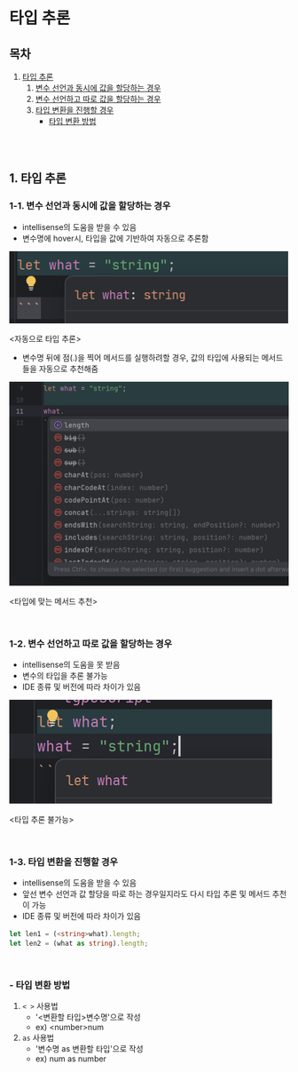 # 타입 추론

## 목차

1. [타입 추론](#1-타입-추론)
    1. [변수 선언과 동시에 값을 할당하는 경우](#1-변수-선언과-동시에-값을-할당하는-경우)
    2. [변수 선언하고 따로 값을 할당하는 경우](#2-변수-선언하고-따로-값을-할당하는-경우)
    3. [타입 변환을 진행할 경우](#3-타입-변환을-진행할-경우)
        - [타입 변환 방법](#--타입-변환-방법)

<br>
<br>

## 1. 타입 추론

### 1-1. 변수 선언과 동시에 값을 할당하는 경우

-   intellisense의 도움을 받을 수 있음
-   변수명에 hover시, 타입을 값에 기반하여 자동으로 추론함

![타입추론1](../img/TS_type_assertion2.png)

<자동으로 타입 추론>

-   변수명 뒤에 점(.)을 찍어 메서드를 실행하려할 경우, 값의 타입에 사용되는 메서드들을 자동으로 추천해줌

![타입추론2](../img/TS_type_assertion1.png)

<타입에 맞는 메서드 추천>

<br>

### 1-2. 변수 선언하고 따로 값을 할당하는 경우

-   intellisense의 도움을 못 받음
-   변수의 타입을 추론 불가능
-   IDE 종류 및 버전에 따라 차이가 있음

![타입추론3](../img/TS_type_assertion3.png)

<타입 추론 불가능>

<br>

### 1-3. 타입 변환을 진행할 경우

-   intellisense의 도움을 받을 수 있음
-   앞선 변수 선언과 값 할당을 따로 하는 경우일지라도 다시 타입 추론 및 메서드 추천이 가능
-   IDE 종류 및 버전에 따라 차이가 있음

```typescript
let len1 = (<string>what).length;
let len2 = (what as string).length;
```

<br>

### - 타입 변환 방법

1. `< >` 사용법
    - '<변환할 타입>변수명'으로 작성
    - ex) \<number>num
2. `as` 사용법
    - '변수명 as 변환할 타입'으로 작성
    - ex) num as number
